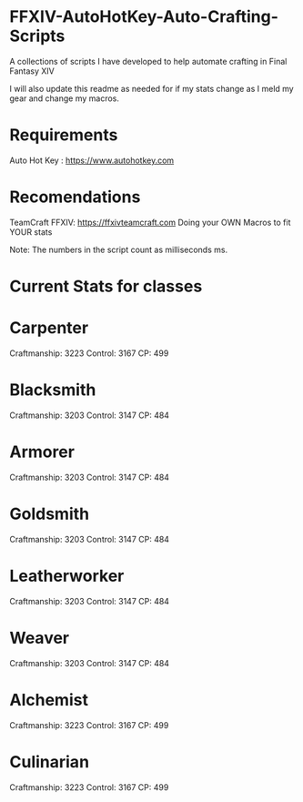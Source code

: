 # FFXIV-AutoHotKey-Auto-Crafting-Scripts
A collections of scripts I have developed to help automate crafting in Final Fantasy XIV

I will also update this readme as needed for if my stats change as I meld my gear and change my macros.

# Requirements
Auto Hot Key : https://www.autohotkey.com

# Recomendations
TeamCraft FFXIV: https://ffxivteamcraft.com
Doing your OWN Macros to fit YOUR stats

Note: The numbers in the script count as milliseconds ms.

# Current Stats for classes

# Carpenter
Craftmanship: 3223
Control: 3167
CP: 499

# Blacksmith
Craftmanship: 3203
Control: 3147
CP: 484

# Armorer
Craftmanship: 3203
Control: 3147
CP: 484

# Goldsmith
Craftmanship: 3203
Control: 3147
CP: 484

# Leatherworker
Craftmanship: 3203
Control: 3147
CP: 484

# Weaver
Craftmanship: 3203
Control: 3147
CP: 484

# Alchemist
Craftmanship: 3223
Control: 3167
CP: 499

# Culinarian
Craftmanship: 3223
Control: 3167
CP: 499


